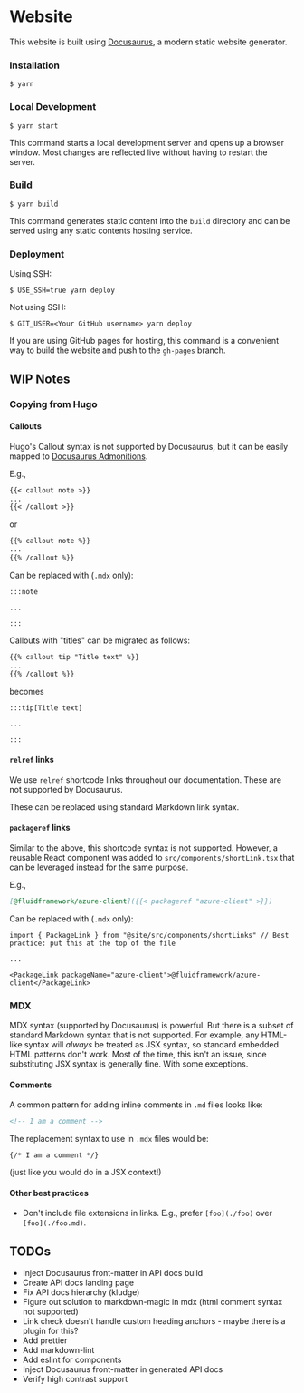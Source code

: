 # Website

This website is built using [Docusaurus](https://docusaurus.io/), a modern static website generator.

### Installation

```
$ yarn
```

### Local Development

```
$ yarn start
```

This command starts a local development server and opens up a browser window. Most changes are reflected live without having to restart the server.

### Build

```
$ yarn build
```

This command generates static content into the `build` directory and can be served using any static contents hosting service.

### Deployment

Using SSH:

```
$ USE_SSH=true yarn deploy
```

Not using SSH:

```
$ GIT_USER=<Your GitHub username> yarn deploy
```

If you are using GitHub pages for hosting, this command is a convenient way to build the website and push to the `gh-pages` branch.

## WIP Notes

### Copying from Hugo

#### Callouts

Hugo's Callout syntax is not supported by Docusaurus, but it can be easily mapped to [Docusaurus Admonitions](https://docusaurus.io/docs/markdown-features/admonitions).

E.g.,

```md
{{< callout note >}}
...
{{< /callout >}}
```

or

```md
{{% callout note %}}
...
{{% /callout %}}
```

Can be replaced with (`.mdx` only):

```mdx
:::note

...

:::
```

Callouts with "titles" can be migrated as follows:

```md
{{% callout tip "Title text" %}}
...
{{% /callout %}}
```

becomes

```mdx
:::tip[Title text]

...

:::
```

#### `relref` links

We use `relref` shortcode links throughout our documentation.
These are not supported by Docusaurus.

These can be replaced using standard Markdown link syntax.

#### `packageref` links

Similar to the above, this shortcode syntax is not supported.
However, a reusable React component was added to `src/components/shortLink.tsx` that can be leveraged instead for the same purpose.

E.g.,

```md
[@fluidframework/azure-client]({{< packageref "azure-client" >}})
```

Can be replaced with (`.mdx` only):

```mdx
import { PackageLink } from "@site/src/components/shortLinks" // Best practice: put this at the top of the file

...

<PackageLink packageName="azure-client">@fluidframework/azure-client</PackageLink>
```

### MDX

MDX syntax (supported by Docusaurus) is powerful.
But there is a subset of standard Markdown syntax that is not supported.
For example, any HTML-like syntax will *always* be treated as JSX syntax, so standard embedded HTML patterns don't work.
Most of the time, this isn't an issue, since substituting JSX syntax is generally fine.
With some exceptions.

#### Comments

A common pattern for adding inline comments in `.md` files looks like:

```md
<!-- I am a comment -->
```

The replacement syntax to use in `.mdx` files would be:
```mdx
{/* I am a comment */}
```

(just like you would do in a JSX context!)

#### Other best practices

- Don't include file extensions in links. E.g., prefer `[foo](./foo)` over `[foo](./foo.md)`.

## TODOs

- Inject Docusaurus front-matter in API docs build
- Create API docs landing page
- Fix API docs hierarchy (kludge)
- Figure out solution to markdown-magic in mdx (html comment syntax not supported)
- Link check doesn't handle custom heading anchors - maybe there is a plugin for this?
- Add prettier
- Add markdown-lint
- Add eslint for components
- Inject Docusaurus front-matter in generated API docs
- Verify high contrast support
